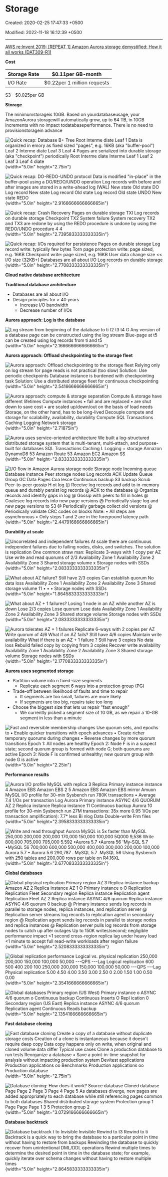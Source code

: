 # Storage

Created: 2020-02-25 17:47:33 +0500

Modified: 2022-11-18 16:12:39 +0500

---

[AWS re:Invent 2019: [REPEAT 1] Amazon Aurora storage demystified: How it all works (DAT309-R1)](https://www.youtube.com/watch?v=DrtwAOND1Pc)



**Cost**

| Storage Rate | $0.11per GB-month           |
|--------------|-------------------------------|
| I/O Rate     | $0.22per 1 million requests |



S3 - $0.025per GB



**Storage**

The minimumstorageis 10GB. Based on yourdatabaseusage, your AmazonAurora storagewill automatically grow, up to 64 TB, in 10GB increments with no impact todatabaseperformance. There is no need to provisionstoragein advance



![Quick recap: Database B+ Tree Root Interme diate Leaf 1 Data is organized in emory as fixed sized "pages", e.g. 16KB (aka "buffer-pool") Leaf 2 Interme diate Leaf 3 Leaf 4 Pages are serialized into durable storage (aka "checkpoint") periodically Root Interme diate Interme Leaf 1 Leaf 2 Leaf 3 Leaf 4 diate ](media/AWS-Aurora_Storage-image1.png){width="5.0in" height="2.75in"}



![Quick recap: DO-REDO-UNDO protocol Data is modified "in-place" in the buffer-pool using a DO/REDO/UNDO operation Log records with before and after images are stored in a write-ahead log (WAL) New state Old state DO Log record New state Log record Old state Log record Old state UNDO New state REDO ](media/AWS-Aurora_Storage-image2.png){width="5.0in" height="2.9166666666666665in"}



![Quick recap: Crash Recovery Pages on durable storage TXI Log records on durable storage Checkpoint TX2 System failure System recovery TX2 and TX3 are redone by using the REDO procedure is undone by using the REDO/UNDO procedure 4 4 ](media/AWS-Aurora_Storage-image3.png){width="5.0in" height="2.7395833333333335in"}



![Quick recap: I/Os required for persistence Pages on durable storage Log record write: typically few bytes Torn page protection write: page sized, e.g. 16KB Checkpoint write: page sized, e.g. 16KB User data change size << I/O size (32KB+) Databases are all about I/O Log records on durable storage ](media/AWS-Aurora_Storage-image4.png){width="5.0in" height="2.7708333333333335in"}



**Cloud native database architecture**

**Traditional database architecture**
-   Databases are all about I/O
-   Design principles for > 40 years
    -   Increase I/O bandwidth
    -   Decrease number of I/Os



**Aurora approach: Log is the database**

![Log stream from beginning of the database to ti t2 t3 t4 G Any version of a database page can be constructed using the log stream Blue-page at t5 can be created using log records from ti and t5 ](media/AWS-Aurora_Storage-image5.jpg){width="5.0in" height="2.1666666666666665in"}



**Aurora approach: Offload checkpointing to the storage fleet**





![Aurora approach: Offload checkpointing to the storage fleet Relying only on log stream for page reads is not practical (too slow) Solution: Use periodic checkpoints Database instance is burdened with checkpointing task Solution: Use a distributed storage fleet for continuous checkpointing ](media/AWS-Aurora_Storage-image6.png){width="5.0in" height="2.5416666666666665in"}



![Aurora approach: compute & storage separation Compute & storage have different lifetimes Compute instances • fail and are replaced • are shut down to save cost • are scaled up/down/out on the basis of load needs Storaqe, on the other hand, has to be long-lived Decouple compute and storage for scalability, availability, durability Compute SQL Transactions Caching Logging Network storage ](media/AWS-Aurora_Storage-image7.png){width="5.0in" height="2.71875in"}



![Aurora uses service-oriented architecture We built a log-structured distributed storage system that is multi-tenant, multi-attach, and purpose-built for databases SQL Transactions Caching I. Logging + storage Annazon DynamoD8 53 Amazon Route 53 Amazon EC2 Amazon SS ](media/AWS-Aurora_Storage-image8.png){width="5.0in" height="2.8333333333333335in"}



![I/O flow in Amazon Aurora storage node Storage node Incoming queue Database instance Peer storage nodes Log records ACK Update Queue Group GC Data Pages Coa lesce Continuous backup S3 backup Scrub Peer-to-peer gossip H ot log (j) Receive log records and add to in-memory queue and durably persist log records @ ACK to the database @ Organize records and identify gaps in log @ Gossip with peers to fill in holes @ Coalesce log records into new page versions @ Periodically stage log and new page versions to S3 @ Periodically garbage collect old versions @ Periodically validate CRC codes on blocks Note: • All steps are asynchronous • Only steps 1 and 2 are in the foreground latency path ](media/AWS-Aurora_Storage-image9.png){width="5.0in" height="2.4479166666666665in"}



**Durability at scale**

![Uncorrelated and independent failures At scale there are continuous independent failures due to failing nodes, disks, and switches. The solution is replication One common straw man: Replicate 3-ways with 1 copy per AZ Use write and read quorums of 2/3 Availability Zone 1 Availability Zone 2 Availability Zone 3 Shared storage volume x Storage nodes with SSDs ](media/AWS-Aurora_Storage-image10.png){width="5.0in" height="2.0833333333333335in"}



![What about AZ failure? Still have 2/3 copies Can establish quorum No data loss Availability Zone 1 Availability Zone 2 Availability Zone 3 Shared storage volume 11 • • • Storage nodes with SSDs ](media/AWS-Aurora_Storage-image11.png){width="5.0in" height="1.8645833333333333in"}



![What about AZ + 1 failures? Losing 1 node in an AZ while another AZ is down Lose 2/3 copies Lose quorum Lose data Availability Zone 1 Availability Zone 2 Availability Zone 3 Shared storage volume Storage nodes with SSDs ](media/AWS-Aurora_Storage-image12.png){width="5.0in" height="2.0833333333333335in"}



![Aurora tolerates AZ + 1 failures Replicate 6-ways with 2 copies per AZ Write quorum of 4/6 What if an AZ fails? Still have 4/6 copies Maintain write availability What if there is an AZ + 1 failure ? Still have 3 copies No data loss Rebuild failed copy by copying from 3 copies Recover write availability Availability Zone 1 Availability Zone 2 Availability Zone 3 Shared storage volume Storage nodes with SSDs ](media/AWS-Aurora_Storage-image13.png){width="5.0in" height="2.1770833333333335in"}



**Aurora uses segmented storage**
-   Partition volume into n fixed-size segments
    -   Replicate each segment 6 ways into a protection group (PG)
-   Trade-off between likelihood of faults and time to repair
    -   If segments are too small, failures are more likely
    -   If segments are too big, repairs take too long
-   Choose the biggest size that lets us repair "fast enough"
    -   We currently picked a segment size of 10 GB, as we repair a 10-GB segment in less than a minute



![Fast and reversible membership changes Use quorum sets, and epochs to • Enable quicker transitions with epoch advances • Create richer temporary quorums during changes • Reverse changes by more quorum transitions Epoch 1: All nodes are healthy Epoch 2: Node F is in a suspect state; second quorum group is formed with node G; both quorums are active Epoch 3: Node F is confirmed unhealthy; new quorum group with node G is active ](media/AWS-Aurora_Storage-image14.png){width="5.0in" height="2.25in"}



**Performance results**

![Aurora I/O profile MySQL with replica 3 Replica Primary instance instance 4 Amazon EBS Amazon EBS 2 5 Amazon EBS Amazon EBS mirror Amuon MySQL I/O profile for 30-min Sysbench run 780K transactions • Average 7.4 1/Os per transaction Log Aurora Primary instance ASYNC 4/6 QUORUM AZ 2 Replica instance Replica instance 11 Continuous backup Aurora 10 profile for 30-min Sysbench run 27M transactions: 35x more 0.95 1/Os per transaction amplification): 7.7* less Bi nlog Data Double-write Frm files ](media/AWS-Aurora_Storage-image15.png){width="5.0in" height="2.3958333333333335in"}



![Write and read throughput Aurora MySQL is 5x faster than MySQL 250,000 200,000 200,000 170,000 150,000 100,000 5Q000 9,536 Write 800,000 705,000 705,000 5.592 •Aurora 5.7 •Aurora 56 'My-SQL 5.7 •MySQL 56 700,000 600,000 500,000 400,000 300,000 200,000 100,000 Aurora 5.7 • Aurora 5.6 290,787 . MySQL 5.7 .MySQL 56 Using Sysbench with 250 tables and 200,000 rows per table on R4.16XL ](media/AWS-Aurora_Storage-image16.png){width="5.0in" height="2.6770833333333335in"}



**Global databases**

![Global physical replication Primary region AZ 3 Replica instance backup Amazon AZ 2 Replica instance AZ 1 O Primary instance o O Replication Replication Fleet Secondary region Replica instance Replication agent Replication Fleet AZ 2 Replica instance ASYNC 4/6 quorum Replica instance ASYNC 4/6 quorum 0 backup @ Primary instance sends log records in parallel to storage nodes, replica instances, and replication server @ Replication server streams log records to replication agent in secondary region @ Replication agent sends log records in parallel to storage nodes and replica instances @ Replication server pulls log records from storage nodes to catch up after outages Up to 150K writes/second; negligible performance impact <1 second cross-region replica lag under heavy load <1 minute to accept full read-write workloads after region failure ](media/AWS-Aurora_Storage-image17.png){width="5.0in" height="2.5208333333333335in"}



![Global replication performance Logical vs. physical replication 250,000 200,000 150,000 100,000 50,000 ---QPS ---Lag Logical replication 600 500 400 200 100 250,000 200,000 150,000 100,000 50,000 ---QPS ---Lag Physical replication 5.00 4.50 4.00 3.50 3.00 2.50 0 2.00 1.50 1.00 0.50 0.00 ](media/AWS-Aurora_Storage-image18.png){width="5.0in" height="2.3541666666666665in"}



![Global databases Primary region (US West) Primary instance o ASYNC 4/6 quorum o Continuous backup Continuous Inserts O Repl ication 0 Secondary region (US East) Replica instance ASYNC 4/6 quorum Replication agent Continuous Reads backup ](media/AWS-Aurora_Storage-image19.png){width="5.0in" height="2.1354166666666665in"}



**Fast database cloning**

![Fast database cloning Create a copy of a database without duplicate storage costs Creation of a clone is instantaneous because it doesn't require deep copy Data copy happens only on write, when original and cloned volume data differ Typical use cases Clone a production database to run tests Reorganize a database • Save a point-in-time snapshot for analysis without impacting production system Dev/test applications Production applications oo Benchmarks Production applications oo Production database ](media/AWS-Aurora_Storage-image20.png){width="5.0in" height="2.75in"}



![Database cloning: How does it work? Source database Cloned database Page Page 2 Page 3 Page 4 Page 5 As databases diverge, new pages are added appropriately to each database while still referencing pages common to both databases Shared distributed storage system Protection group 1 Page Page Page 1 3 5 Protection qroup 2 ](media/AWS-Aurora_Storage-image21.png){width="5.0in" height="3.0729166666666665in"}



**Database backtrack**

![Database backtrack t to Invisible Invisible Rewind to t3 Rewind to ti Backtrack is a quick way to bring the database to a particular point in time without having to restore from backups Rewinding the database to quickly recover from unintentional DML/DDL operations Rewind multiple times to determine the desired point in time in the database state; for example, quickly iterate over schema changes without having to restore multiple times ](media/AWS-Aurora_Storage-image22.png){width="5.0in" height="2.8645833333333335in"}
























